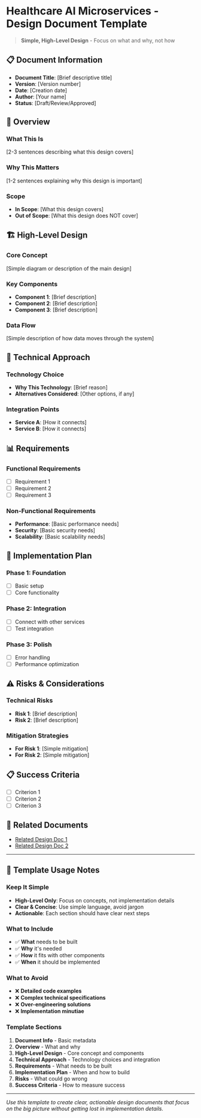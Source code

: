 # Healthcare AI Microservices - Design Document Template

> **Simple, High-Level Design** - Focus on what and why, not how

## 📋 **Document Information**

- **Document Title**: [Brief descriptive title]
- **Version**: [Version number]
- **Date**: [Creation date]
- **Author**: [Your name]
- **Status**: [Draft/Review/Approved]

## 🎯 **Overview**

### **What This Is**
[2-3 sentences describing what this design covers]

### **Why This Matters**
[1-2 sentences explaining why this design is important]

### **Scope**
- **In Scope**: [What this design covers]
- **Out of Scope**: [What this design does NOT cover]

## 🏗️ **High-Level Design**

### **Core Concept**
[Simple diagram or description of the main design]

### **Key Components**
- **Component 1**: [Brief description]
- **Component 2**: [Brief description]
- **Component 3**: [Brief description]

### **Data Flow**
[Simple description of how data moves through the system]

## 🔧 **Technical Approach**

### **Technology Choice**
- **Why This Technology**: [Brief reason]
- **Alternatives Considered**: [Other options, if any]

### **Integration Points**
- **Service A**: [How it connects]
- **Service B**: [How it connects]

## 📊 **Requirements**

### **Functional Requirements**
- [ ] Requirement 1
- [ ] Requirement 2
- [ ] Requirement 3

### **Non-Functional Requirements**
- **Performance**: [Basic performance needs]
- **Security**: [Basic security needs]
- **Scalability**: [Basic scalability needs]

## 🚀 **Implementation Plan**

### **Phase 1: Foundation**
- [ ] Basic setup
- [ ] Core functionality

### **Phase 2: Integration**
- [ ] Connect with other services
- [ ] Test integration

### **Phase 3: Polish**
- [ ] Error handling
- [ ] Performance optimization

## ⚠️ **Risks & Considerations**

### **Technical Risks**
- **Risk 1**: [Brief description]
- **Risk 2**: [Brief description]

### **Mitigation Strategies**
- **For Risk 1**: [Simple mitigation]
- **For Risk 2**: [Simple mitigation]

## 📋 **Success Criteria**

- [ ] Criterion 1
- [ ] Criterion 2
- [ ] Criterion 3

## 🔗 **Related Documents**

- [Related Design Doc 1](link)
- [Related Design Doc 2](link)

---

## 📝 **Template Usage Notes**

### **Keep It Simple**
- **High-Level Only**: Focus on concepts, not implementation details
- **Clear & Concise**: Use simple language, avoid jargon
- **Actionable**: Each section should have clear next steps

### **What to Include**
- ✅ **What** needs to be built
- ✅ **Why** it's needed
- ✅ **How** it fits with other components
- ✅ **When** it should be implemented

### **What to Avoid**
- ❌ **Detailed code examples**
- ❌ **Complex technical specifications**
- ❌ **Over-engineering solutions**
- ❌ **Implementation minutiae**

### **Template Sections**
1. **Document Info** - Basic metadata
2. **Overview** - What and why
3. **High-Level Design** - Core concept and components
4. **Technical Approach** - Technology choices and integration
5. **Requirements** - What needs to be built
6. **Implementation Plan** - When and how to build
7. **Risks** - What could go wrong
8. **Success Criteria** - How to measure success

---

*Use this template to create clear, actionable design documents that focus on the big picture without getting lost in implementation details.*
